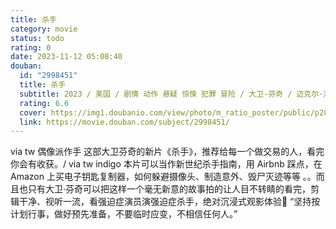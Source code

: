 ```yaml
---
title: 杀手
category: movie
status: todo
rating: 0
date: 2023-11-12 05:08:40
douban:
  id: "2998451"
  title: 杀手
  subtitle: 2023 / 美国 / 剧情 动作 悬疑 惊悚 犯罪 冒险 / 大卫·芬奇 / 迈克尔·法斯宾德 蒂尔达·斯文顿
  rating: 6.6
  cover: https://img1.doubanio.com/view/photo/m_ratio_poster/public/p2897454450.jpg
  link: https://movie.douban.com/subject/2998451/
---
```


via tw 偶像派作手 这部大卫芬奇的新片《杀手》，推荐给每一个做交易的人，看完你会有收获。/ via tw indigo 本片可以当作新世纪杀手指南，用 Airbnb 踩点，在 Amazon 上买电子钥匙复制器，如何躲避摄像头、制造意外、毁尸灭迹等等 。。而且也只有大卫·芬奇可以把这样一个毫无新意的故事拍的让人目不转睛的看完，剪辑干净、视听一流，看强迫症演员演强迫症杀手，绝对沉浸式观影体验🫰
“坚持按计划行事，做好预先准备，不要临时应变，不相信任何人。”